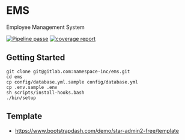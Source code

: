 # EMS

Employee Management System

[![Pipeline passe](https://gitlab.com/namespace-inc/ems/badges/develop/pipeline.svg)](https://gitlab.com/namespace-inc/ems/-/commits/develop)
[![coverage report](https://gitlab.com/namespace-inc/ems/badges/develop/coverage.svg)](https://gitlab.com/namespace-inc/ems/-/commits/develop)


## Getting Started

```
git clone git@gitlab.com:namespace-inc/ems.git
cd ems
cp config/database.yml.sample config/database.yml
cp .env.sample .env
sh scripts/install-hooks.bash
./bin/setup
```

## Template

- https://www.bootstrapdash.com/demo/star-admin2-free/template
